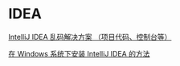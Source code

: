 # IDEA

[IntelliJ IDEA 乱码解决方案 （项目代码、控制台等）](https://www.cnblogs.com/vhua/p/idea_1.html)

[在 Windows 系统下安装 IntelliJ IDEA 的方法](https://blog.csdn.net/qq_35246620/article/details/61200815)

